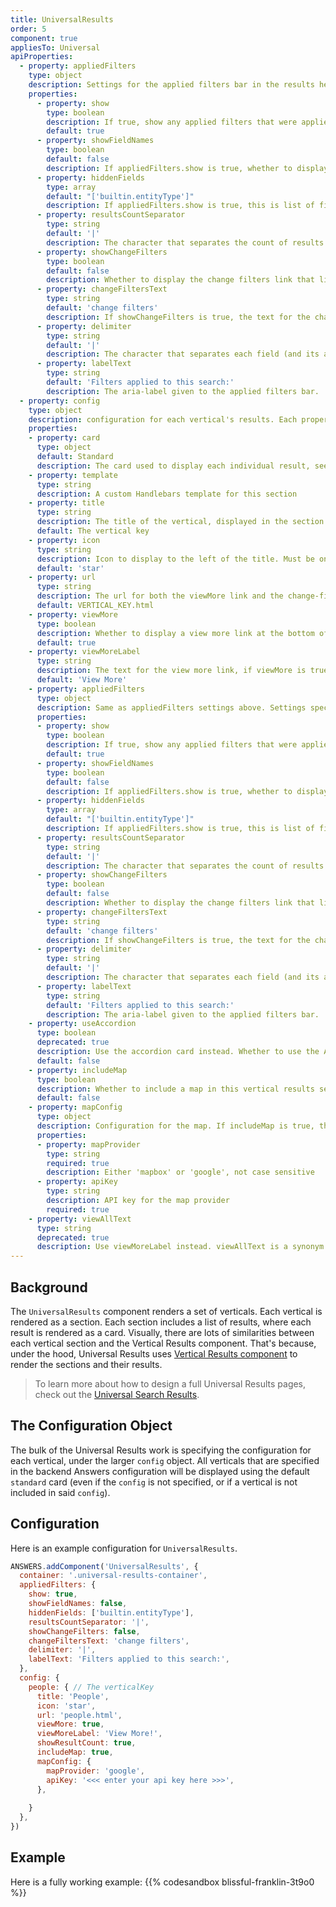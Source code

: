 ```yaml
---
title: UniversalResults
order: 5
component: true
appliesTo: Universal
apiProperties:
  - property: appliedFilters
    type: object
    description: Settings for the applied filters bar in the results header. These settings can be overriden in the "config" option below on a per-vertical basis.
    properties:
      - property: show
        type: boolean
        description: If true, show any applied filters that were applied to the universal search.
        default: true
      - property: showFieldNames
        type: boolean
        default: false
        description: If appliedFilters.show is true, whether to display the field name of an applied filter, e.g. "Location - Virginia" vs just "Virginia".
      - property: hiddenFields
        type: array
        default: "['builtin.entityType']"
        description: If appliedFilters.show is true, this is list of filters that should not be displayed.
      - property: resultsCountSeparator
        type: string
        default: '|'
        description: The character that separates the count of results (e.g. “1-6”) from the applied filter bar.
      - property: showChangeFilters
        type: boolean
        default: false
        description: Whether to display the change filters link that links out to the vertical search.
      - property: changeFiltersText
        type: string
        default: 'change filters'
        description: If showChangeFilters is true, the text for the change filters link.
      - property: delimiter
        type: string
        default: '|'
        description: The character that separates each field (and its associated filters) within the applied filter bar.
      - property: labelText
        type: string
        default: 'Filters applied to this search:'
        description: The aria-label given to the applied filters bar.
  - property: config
    type: object
    description: configuration for each vertical's results. Each property is nested under the verticalKey.
    properties:
    - property: card
      type: object
      default: Standard
      description: The card used to display each individual result, see Result Cards.
    - property: template
      type: string
      description: A custom Handlebars template for this section
    - property: title
      type: string
      description: The title of the vertical, displayed in the section heading.
      default: The vertical key
    - property: icon
      type: string
      description: Icon to display to the left of the title. Must be one of the SDK's built-in icons
      default: 'star'
    - property: url
      type: string
      description: The url for both the viewMore link and the change-filters link. The `VERTICAL_KEY` used in the default is the key in the `config` object.
      default: VERTICAL_KEY.html
    - property: viewMore
      type: boolean
      description: Whether to display a view more link at the bottom of the universal results section for this vertical. `Url`, or the `verticalPages`.`url` initialization option must be populated. See more on `verticalPages` [here](../../initialization-options/vertical-pages).
      default: true
    - property: viewMoreLabel
      type: string
      description: The text for the view more link, if viewMore is true. 
      default: 'View More'
    - property: appliedFilters
      type: object
      description: Same as appliedFilters settings above. Settings specified here will override any top level settings. 
      properties:
      - property: show
        type: boolean
        description: If true, show any applied filters that were applied to the universal search.
        default: true
      - property: showFieldNames
        type: boolean
        default: false
        description: If appliedFilters.show is true, whether to display the field name of an applied filter, e.g. "Location - Virginia" vs just "Virginia".
      - property: hiddenFields
        type: array
        default: "['builtin.entityType']"
        description: If appliedFilters.show is true, this is list of filters that should not be displayed.
      - property: resultsCountSeparator
        type: string
        default: '|'
        description: The character that separates the count of results (e.g. “1-6”) from the applied filter bar.
      - property: showChangeFilters
        type: boolean
        default: false
        description: Whether to display the change filters link that links out to the vertical search.
      - property: changeFiltersText
        type: string
        default: 'change filters'
        description: If showChangeFilters is true, the text for the change filters link.
      - property: delimiter
        type: string
        default: '|'
        description: The character that separates each field (and its associated filters) within the applied filter bar.
      - property: labelText
        type: string
        default: 'Filters applied to this search:'
        description: The aria-label given to the applied filters bar.
    - property: useAccordion
      type: boolean
      deprecated: true
      description: Use the accordion card instead. Whether to use the AccordionResults component instead of VerticalResults for this vertical. 
      default: false
    - property: includeMap
      type: boolean
      description: Whether to include a map in this vertical results section.
      default: false
    - property: mapConfig
      type: object
      description: Configuration for the map. If includeMap is true, this is required. Additional configuration for this object described in the Map Component documentation. 
      properties:
      - property: mapProvider
        type: string
        required: true
        description: Either 'mapbox' or 'google', not case sensitive
      - property: apiKey
        type: string
        description: API key for the map provider
        required: true
    - property: viewAllText
      type: string
      deprecated: true
      description: Use viewMoreLabel instead. viewAllText is a synonym for viewMoreLabel, where viewMoreLabel takes precedence over viewAllText.
---
```


## Background

The `UniversalResults` component renders a set of verticals. Each vertical is rendered as a section. Each section includes a list of results, where each result is rendered as a card. Visually, there are lots of similarities between each vertical section and the Vertical Results component. That's because, under the hood, Universal Results uses [Vertical Results component](../vertical-results) to render the sections and their results. 

> To learn more about how to design a full Universal Results pages, check out the
> [Universal Search Results](../../pages/universal-search-results-page).

## The Configuration Object

The bulk of the Universal Results work is specifying the configuration for each vertical, under the larger `config` object. All verticals that are specified in the backend Answers configuration will be displayed using the default `standard` card (even if the `config` is not specified, or if a vertical is not included in said `config`). 

## Configuration

Here is an example configuration for `UniversalResults`. 

```js
ANSWERS.addComponent('UniversalResults', {
  container: '.universal-results-container',
  appliedFilters: {
    show: true,
    showFieldNames: false,
    hiddenFields: ['builtin.entityType'],
    resultsCountSeparator: '|',
    showChangeFilters: false,
    changeFiltersText: 'change filters',
    delimiter: '|',
    labelText: 'Filters applied to this search:',
  },
  config: {
    people: { // The verticalKey
      title: 'People',
      icon: 'star',
      url: 'people.html',
      viewMore: true,
      viewMoreLabel: 'View More!',
      showResultCount: true,
      includeMap: true,
      mapConfig: {
        mapProvider: 'google',
        apiKey: '<<< enter your api key here >>>',
      },
      
    }
  },
})
```


## Example

Here is a fully working example:
{{% codesandbox blissful-franklin-3t9o0 %}}
